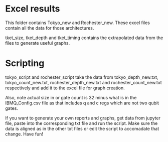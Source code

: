 # Excel results

This folder contains Tokyo_new and Rochester_new. These excel files contain all the data for those architectures. 

tket_size, tket_depth and tket_timing contains the extrapolated data from the files to generate useful graphs.

# Scripting

tokyo_script and rochester_script take the data from tokyo_depth_new.txt, tokyo_count_new.txt, rochester_depth_new.txt and rochester_count_new.txt respectively and add it to the excel file for graph creation.

Also, note actual size in or gate count is 32 minus what is in the IBMQ_Config.csv file as that includes q and c regs which are not two qubit gates.

If you want to generate your own reports and graphs, get data from jupyter file, paste into the corresponding txt file and run the script. Make sure the data is aligned as in the other txt files or edit the script to accomadate that change. Have fun!
